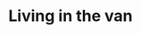 ---
weight: 1000
title: "Living in the van"
description: "Things that have made our life more comfortable in the van"
icon: "🪴"
lead: ""
draft: false
images: []
---
